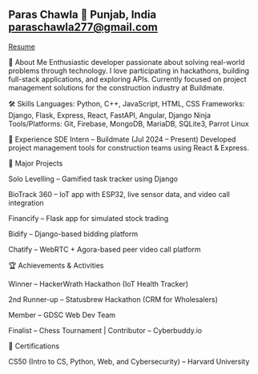 Paras Chawla
📍 Punjab, India  paraschawla277@gmail.com
---
[Resume](https://docs.google.com/document/d/17fb7mM_uVxnS2-LimxHJ7UFVH9DqU-1we32PcaSQDNA/edit?tab=t.0)

💼 About Me
Enthusiastic developer passionate about solving real-world problems through technology. I love participating in hackathons, building full-stack applications, and exploring APIs. Currently focused on project management solutions for the construction industry at Buildmate.

🛠️ Skills
Languages: Python, C++, JavaScript, HTML, CSS
Frameworks: Django, Flask, Express, React, FastAPI, Angular, Django Ninja
Tools/Platforms: Git, Firebase, MongoDB, MariaDB, SQLite3, Parrot Linux

🚀 Experience
SDE Intern – Buildmate (Jul 2024 – Present)
Developed project management tools for construction teams using React & Express.

📌 Major Projects

Solo Levelling – Gamified task tracker using Django

BioTrack 360 – IoT app with ESP32, live sensor data, and video call integration

Financify – Flask app for simulated stock trading

Bidify – Django-based bidding platform

Chatify – WebRTC + Agora-based peer video call platform

🏆 Achievements & Activities

Winner – HackerWrath Hackathon (IoT Health Tracker)

2nd Runner-up – Statusbrew Hackathon (CRM for Wholesalers)

Member – GDSC Web Dev Team

Finalist – Chess Tournament | Contributor – Cyberbuddy.io

📜 Certifications

CS50 (Intro to CS, Python, Web, and Cybersecurity) – Harvard University
